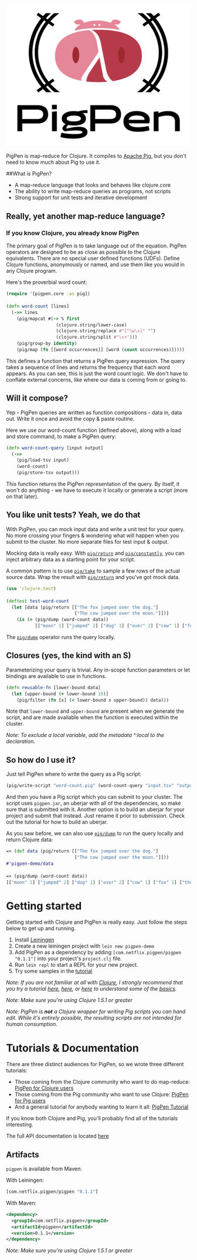 ![](logo.png)

PigPen is map-reduce for Clojure. It compiles to [Apache Pig](http://pig.apache.org/), but you don't need to know much about Pig to use it.

##What is PigPen?

  * A map-reduce language that looks and behaves like clojure.core
  * The ability to write map-reduce queries as programs, not scripts
  * Strong support for unit tests and iterative development

## Really, yet another map-reduce language?

### If you know Clojure, you already know PigPen

The primary goal of PigPen is to take language out of the equation. PigPen operators are designed to be as close as possible to the Clojure equivalents. There are no special user defined functions (UDFs). Define Clojure functions, anonymously or named, and use them like you would in any Clojure program.

Here's the proverbial word count:

``` clj
(require '[pigpen.core :as pig])

(defn word-count [lines]
  (->> lines
    (pig/mapcat #(-> % first
                   (clojure.string/lower-case)
                   (clojure.string/replace #"[^\w\s]" "")
                   (clojure.string/split #"\s+")))
    (pig/group-by identity)
    (pig/map (fn [[word occurrences]] [word (count occurrences)]))))
```

This defines a function that returns a PigPen query expression. The query takes a sequence of lines and returns the frequency that each word appears. As you can see, this is just the word count logic. We don't have to conflate external concerns, like where our data is coming from or going to.


## Will it compose?

Yep - PigPen queries are written as function compositions - data in, data out. Write it once and avoid the copy & paste routine.

Here we use our word-count function (defined above), along with a load and store command, to make a PigPen query:

``` clj
(defn word-count-query [input output]
  (->>
    (pig/load-tsv input)
    (word-count)
    (pig/store-tsv output)))
```

This function returns the PigPen representation of the query. By itself, it won't do anything - we have to execute it locally or generate a script (more on that later).

## You like unit tests? Yeah, we do that

With PigPen, you can mock input data and write a unit test for your query. No more crossing your fingers & wondering what will happen when you submit to the cluster. No more separate files for test input & output.

Mocking data is really easy. With [`pig/return`](http://netflix.github.io/PigPen/pigpen.core.html#var-return) and [`pig/constantly`](http://netflix.github.io/PigPen/pigpen.core.html#var-constantly), you can inject arbitrary data as a starting point for your script.

A common pattern is to use [`pig/take`](http://netflix.github.io/PigPen/pigpen.core.html#var-take) to sample a few rows of the actual source data. Wrap the result with [`pig/return`](http://netflix.github.io/PigPen/pigpen.core.html#var-return) and you've got mock data.

``` clj
(use 'clojure.test)

(deftest test-word-count
  (let [data (pig/return [["The fox jumped over the dog."]
                          ["The cow jumped over the moon."]])]
    (is (= (pig/dump (word-count data))
           [["moon" 1] ["jumped" 2] ["dog" 1] ["over" 2] ["cow" 1] ["fox" 1] ["the" 4]]))))
```

The [`pig/dump`](http://netflix.github.io/PigPen/pigpen.core.html#var-dump) operator runs the query locally.

## Closures (yes, the kind with an S)

Parameterizing your query is trivial. Any in-scope function parameters or let bindings are available to use in functions.

``` clj
(defn reusable-fn [lower-bound data]
  (let [upper-bound (+ lower-bound 10)]
    (pig/filter (fn [x] (< lower-bound x upper-bound)) data)))
```

Note that `lower-bound` and `upper-bound` are present when we generate the script, and are made available when the function is executed within the cluster.

_Note: To exclude a local variable, add the metadata ^:local to the declaration._

## So how do I use it?

Just tell PigPen where to write the query as a Pig script:

``` clj
(pig/write-script "word-count.pig" (word-count-query "input.tsv" "output.tsv"))
```

And then you have a Pig script which you can submit to your cluster. The script uses `pigpen.jar`, an uberjar with all of the dependencies, so make sure that is submitted with it. Another option is to build an uberjar for your project and submit that instead. Just rename it prior to submission. Check out the tutorial for how to build an uberjar.

As you saw before, we can also use [`pig/dump`](http://netflix.github.io/PigPen/pigpen.core.html#var-dump) to run the query locally and return Clojure data:

``` clj
=> (def data (pig/return [["The fox jumped over the dog."]
                          ["The cow jumped over the moon."]]))
#'pigpen-demo/data

=> (pig/dump (word-count data))
[["moon" 1] ["jumped" 2] ["dog" 1] ["over" 2] ["cow" 1] ["fox" 1] ["the" 4]]
```

# Getting started

Getting started with Clojure and PigPen is really easy. Just follow the steps below to get up and running.

  1. Install [Leiningen](https://github.com/technomancy/leiningen#leiningen)
  2. Create a new leiningen project with `lein new pigpen-demo`
  3. Add PigPen as a dependency by adding `[com.netflix.pigpen/pigpen "0.1.1"]` into your project's `project.clj` file.
  4. Run `lein repl` to start a REPL for your new project.
  5. Try some samples in the [tutorial](Tutorial.md)

_Note: If you are not familiar at all with [Clojure](http://clojure.org/), I strongly recommend that you try a tutorial [here](http://tryclj.com/), [here](http://java.ociweb.com/mark/clojure/article.html), or [here](http://learn-clojure.com/) to understand some of the [basics](http://clojure.org/cheatsheet)._

_Note: Make sure you're using Clojure 1.5.1 or greater_

_Note: PigPen is **not** a Clojure wrapper for writing Pig scripts you can hand edit. While it's entirely possible, the resulting scripts are not intended for human consumption._

# Tutorials & Documentation

There are three distinct audiences for PigPen, so we wrote three different tutorials:

  * Those coming from the Clojure community who want to do map-reduce: [PigPen for Clojure users](README-for-Clojure-Users.md)
  * Those coming from the Pig community who want to use Clojure: [PigPen for Pig users](README-for-Pig-Users.md)
  * And a general tutorial for anybody wanting to learn it all: [PigPen Tutorial](Tutorial.md)

If you know both Clojure and Pig, you'll probably find all of the tutorials interesting.

The full API documentation is located [here](http://netflix.github.io/PigPen/pigpen.core.html)

## Artifacts

`pigpen` is available from Maven:

With Leiningen:

``` clj
[com.netflix.pigpen/pigpen "0.1.1"]
```

With Maven:

``` xml
<dependency>
  <groupId>com.netflix.pigpen</groupId>
  <artifactId>pigpen</artifactId>
  <version>0.1.1</version>
</dependency>
```

_Note: Make sure you're using Clojure 1.5.1 or greater_
